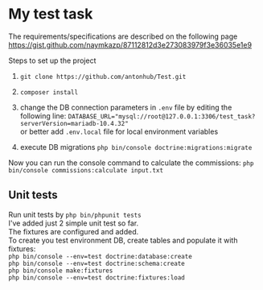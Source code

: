# My test task

The requirements/specifications are described on the following page https://gist.github.com/naymkazp/87112812d3e273083979f3e36035e1e9

Steps to set up the project

1. `git clone https://github.com/antonhub/Test.git`

2. `composer install`

3. change the DB connection parameters in `.env` file by editing the following line:
   `DATABASE_URL="mysql://root@127.0.0.1:3306/test_task?serverVersion=mariadb-10.4.32"`  
   or better add `.env.local` file for local environment variables

4. execute DB migrations `php bin/console doctrine:migrations:migrate`

Now you can run the console command to calculate the commissions:
`php bin/console commissions:calculate input.txt`

## Unit tests
Run unit tests by `php bin/phpunit tests`  
I've added just 2 simple unit test so far.  
The fixtures are configured and added.  
To create you test environment DB, create tables and populate it with fixtures:  
`php bin/console --env=test doctrine:database:create`  
`php bin/console --env=test doctrine:schema:create`  
`php bin/console make:fixtures`  
`php bin/console --env=test doctrine:fixtures:load`  